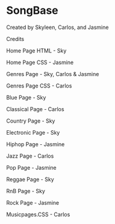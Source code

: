# SongBase
Created by Skyleen, Carlos, and Jasmine



Credits


Home Page HTML - Sky

Home Page CSS - Jasmine


Genres Page - Sky, Carlos & Jasmine

Genres Page CSS - Carlos


Blue Page - Sky

Classical Page - Carlos

Country Page - Sky

Electronic Page - Sky

Hiphop Page - Jasmine

Jazz Page - Carlos

Pop Page - Jasmine

Reggae Page - Sky

RnB Page - Sky

Rock Page - Jasmine

Musicpages.CSS - Carlos
